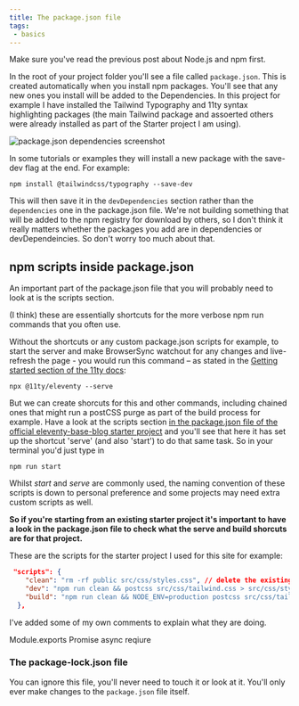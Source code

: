 ```yaml
---
title: The package.json file
tags: 
 - basics
---
```

Make sure you've read the previous post about Node.js and npm first.

In the root of your project folder you'll see a file called `package.json`. This is created automatically when you install npm packages. You'll see that any new ones you install will be added to the Dependencies. In this project for example I have installed the Tailwind Typography and 11ty syntax highlighting packages (the main Tailwind package and assoerted others were already installed as part of the Starter project I am using).

![package.json dependencies screenshot](https://p67.p3.n0.cdn.getcloudapp.com/items/eDuw1Ny7/Image%202020-12-07%20at%202.44.05%20pm.jpg?v=27c7bec7efa6525a1e2626bc5cc45673)

In some tutorials or examples they will install a new package with the save-dev flag at the end. For example:

```
npm install @tailwindcss/typography --save-dev
```
 

This will then save it in the `devDependencies` section rather than the `dependencies` one in the package.json file. We're not building something that will be added to the npm registry for download by others, so I don't think it really matters whether the packages you add are in dependencies or devDependeincies. So don't worry too much about that.


## npm scripts inside package.json
An important part of the package.json file that you will probably need to look at is the scripts section.

(I think) these are essentially shortcuts for the more verbose npm run commands that you often use. 

Without the shortcuts or any custom package.json scripts for example, to start the server and make BrowserSync watchout for any changes and live-refresh the page - you would run this command – as stated in the [Getting started section of the 11ty docs](https://www.11ty.dev/docs/getting-started/):

```
npx @11ty/eleventy --serve
```
But we can create shorcuts for this and other commands, including chained ones that might run a postCSS purge as part of the build process for example. Have a look at the scripts section [in the package.json file of the official eleventy-base-blog starter project](https://github.com/11ty/eleventy-base-blog/blob/master/package.json) and you'll see that here it has set up the shortcut
'serve' (and also 'start') to do that same task. So in your terminal you'd just type in 
```
npm run start
```

Whilst *start* and *serve* are commonly used, the naming convention of these scripts is down to personal preference and some projects may need extra custom scripts as well.

**So if you're starting from an existing starter project it's important to have a look in the package.json file to check what the serve and build shorcuts are for that project.**

These are the scripts for the starter project I used for this site for example:
``` json
 "scripts": {
    "clean": "rm -rf public src/css/styles.css", // delete the existing styles.css file
    "dev": "npm run clean && postcss src/css/tailwind.css > src/css/styles.css && eleventy --serve", // run the clean script above, then use postcss to compile the tailwind css file into the style.css one - and it will purge all the unused CSS classes in the process
    "build": "npm run clean && NODE_ENV=production postcss src/css/tailwind.css > src/css/styles.css && eleventy" // The same as above except we have set the environment variable to production, which may add in things like html minification
  },
```
I've added some of my own comments to explain what they are doing.




Module.exports
Promise async
reqiure

### The package-lock.json file
You can ignore this file, you'll never need to touch it or look at it. You'll only ever make changes to the `package.json` file itself.
